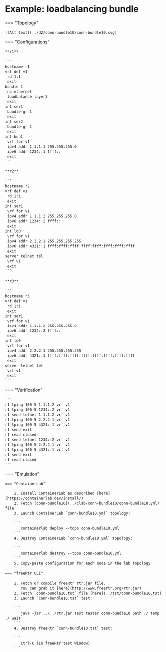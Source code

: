 # Example: loadbalancing bundle

=== "Topology"

    ![Alt text](../d2/conn-bundle10/conn-bundle10.svg)

=== "Configurations"

    **r1**

    ```
    hostname r1
    vrf def v1
     rd 1:1
     exit
    bundle 1
     no ethernet
     loadbalance layer3
     exit
    int ser1
     bundle-gr 1
     exit
    int ser2
     bundle-gr 1
     exit
    int bun1
     vrf for v1
     ipv4 addr 1.1.1.1 255.255.255.0
     ipv6 addr 1234::1 ffff::
     exit
    ```

    **r2**

    ```
    hostname r2
    vrf def v1
     rd 1:1
     exit
    int ser1
     vrf for v1
     ipv4 addr 1.1.1.2 255.255.255.0
     ipv6 addr 1234::2 ffff::
     exit
    int lo0
     vrf for v1
     ipv4 addr 2.2.2.1 255.255.255.255
     ipv6 addr 4321::1 ffff:ffff:ffff:ffff:ffff:ffff:ffff:ffff
     exit
    server telnet tel
     vrf v1
     exit
    ```

    **r3**

    ```
    hostname r3
    vrf def v1
     rd 1:1
     exit
    int ser1
     vrf for v1
     ipv4 addr 1.1.1.2 255.255.255.0
     ipv6 addr 1234::2 ffff::
     exit
    int lo0
     vrf for v1
     ipv4 addr 2.2.2.1 255.255.255.255
     ipv6 addr 4321::1 ffff:ffff:ffff:ffff:ffff:ffff:ffff:ffff
     exit
    server telnet tel
     vrf v1
     exit
    ```

=== "Verification"

    ```
    r1 tping 100 5 1.1.1.2 vrf v1
    r1 tping 100 5 1234::2 vrf v1
    r1 send telnet 1.1.1.2 vrf v1
    r1 tping 100 5 2.2.2.1 vrf v1
    r1 tping 100 5 4321::1 vrf v1
    r1 send exit
    r1 read closed
    r1 send telnet 1234::2 vrf v1
    r1 tping 100 5 2.2.2.1 vrf v1
    r1 tping 100 5 4321::1 vrf v1
    r1 send exit
    r1 read closed
    ```

=== "Emulation"

    === "ContainerLab"

        1. Install ContainerLab as described [here](https://containerlab.dev/install/)  
        2. Fetch [conn-bundle10](../clab/conn-bundle10/conn-bundle10.yml) file  
        3. Launch ContainerLab `conn-bundle10.yml` topology:  

        ```
           containerlab deploy --topo conn-bundle10.yml  
        ```
        4. Destroy ContainerLab `conn-bundle10.yml` topology:  

        ```
           containerlab destroy --topo conn-bundle10.yml  
        ```
        5. Copy-paste configuration for each node in the lab topology

    === "freeRtr CLI"

        1. Fetch or compile freeRtr rtr.jar file.  
           You can grab it [here](http://www.freertr.org/rtr.jar)  
        2. Fetch `conn-bundle10.tst` file [here](../tst/conn-bundle10.tst)  
        3. Launch `conn-bundle10.tst` test:  

        ```
           java -jar ../../rtr.jar test tester conn-bundle10 path ./ temp ./ wait
        ```
        4. Destroy freeRtr `conn-bundle10.tst` test:  

        ```
           Ctrl-C (In freeRtr test window)
        ```

